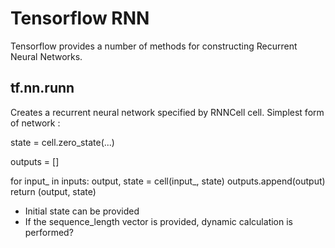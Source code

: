 # Tensorflow RNN
Tensorflow provides a number of methods for constructing Recurrent Neural Networks.

## tf.nn.runn
Creates a recurrent neural network specified by RNNCell cell.
Simplest form of network :

state = cell.zero_state(...)

outputs = []

for input\_ in inputs:
  output, state = cell(input\_, state)
  outputs.append(output)
  return (output, state)

- Initial state can be provided
- If the sequence\_length vector is provided, dynamic calculation is performed?
